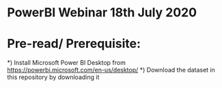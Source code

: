 # PowerBI Webinar 18th July 2020

# Pre-read/ Prerequisite:
*) Install Microsoft Power BI Desktop from https://powerbi.microsoft.com/en-us/desktop/
*)  Download the dataset in this repository by downloading it 
